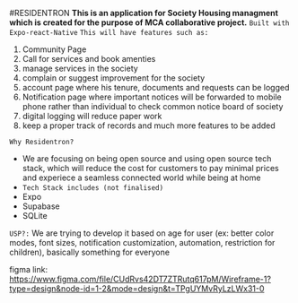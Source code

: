 #RESIDENTRON
**This is an application for Society Housing managment which is created for the purpose of MCA collaborative project.**
`Built with Expo-react-Native`
`This will have features such as:`

1. Community Page
2. Call for services and book amenties
3. manage services in the society
4. complain or suggest improvement for the society
5. account page where his tenure, documents and requests can be logged
6. Notification page where important notices will be forwarded to mobile phone rather than individual to check common notice board of society
7. digital logging will reduce paper work
8. keep a proper track of records
   and much more features to be added

`Why Residentron?`

- We are focusing on being open source and using open source tech stack, which will reduce the cost for customers to pay minimal prices and experiece a seamless connected world while being at home
- `Tech Stack includes (not finalised)`
- Expo
- Supabase
- SQLite

`USP?:`
We are trying to develop it based on age for user (ex: better color modes, font sizes, notification customization, automation, restriction for children), basically something for everyone

figma link:
https://www.figma.com/file/CUdRvs42DT7ZTRutq617pM/Wireframe-1?type=design&node-id=1-2&mode=design&t=TPgUYMvRyLzLWx31-0
